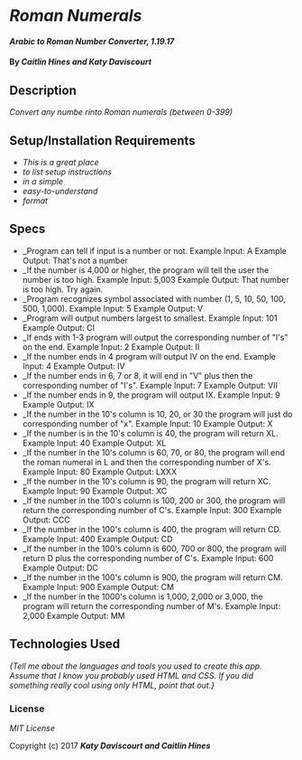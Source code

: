 # _Roman Numerals_

#### _Arabic to Roman Number Converter, 1.19.17_

#### By _**Caitlin Hines and Katy Daviscourt**_

## Description

_Convert any numbe rinto Roman numerals (between 0-399)_

## Setup/Installation Requirements

* _This is a great place_
* _to list setup instructions_
* _in a simple_
* _easy-to-understand_
* _format_

## Specs

* _Program can tell if input is a number or not.
  Example Input: A
  Example Output: That's not a number
* _If the number is 4,000 or higher, the program will tell the user the number is too high.
  Example Input: 5,003
  Example Output: That number is too high. Try again.
* _Program recognizes symbol associated with number (1, 5, 10, 50, 100, 500, 1,000).
  Example Input: 5
  Example Output: V
* _Program will output numbers largest to smallest.
  Example Input: 101
  Example Output: CI
* _If ends with 1-3 program will output the corresponding number of "I's" on the end.
  Example Input: 2
  Example Output: II
* _If the number ends in 4 program will output IV on the end.
  Example Input: 4
  Example Output: IV
* _If the number ends in 6, 7 or 8, it will end in "V" plus then the corresponding number of "I's".
  Example Input: 7
  Example Output: VII
* _If the number ends in 9, the program will output IX.
  Example Input: 9
  Example Output: IX
* _If the number in the 10's column is 10, 20, or 30 the program will just do corresponding number of "x".
  Example Input: 10
  Example Output: X
* _If the number is in the 10's column is 40, the program will return XL.
  Example Input: 40
  Example Output: XL
* _If the number in the 10's column is 60, 70, or 80, the program will end the roman numeral in L and then the corresponding number of X's.
  Example Input: 80
  Example Output: LXXX
* _If the number in the 10's column is 90, the program will return XC.
  Example Input: 90
  Example Output: XC
* _If the number in the 100's column is 100, 200 or 300, the program will return the corresponding number of C's.
  Example Input: 300
  Example Output: CCC
* _If the number in the 100's column is 400, the program will return CD.
  Example Input: 400
  Example Output: CD
* _If the number in the 100's column is 600, 700 or 800, the program will return D plus the corresponding number of C's.
  Example Input: 600
  Example Output: DC
* _If the number in the 100's column is 900, the program will return CM.
  Example Input: 900
  Example Output: CM
* _If the number in the 1000's column is 1,000, 2,000 or 3,000, the program will return the corresponding number of M's.
  Example Input: 2,000
  Example Output: MM

## Technologies Used

_{Tell me about the languages and tools you used to create this app. Assume that I know you probably used HTML and CSS. If you did something really cool using only HTML, point that out.}_

### License

*MIT License*

Copyright (c) 2017 **_Katy Daviscourt and Caitlin Hines_**
